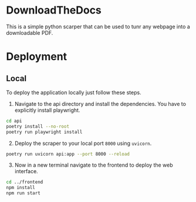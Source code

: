 # DownloadTheDocs

This is a simple python scarper that can be used to tunr any webpage into a downloadable PDF.


# Deployment

## Local

To deploy the application locally just follow these steps.

1. Navigate to the api directory and install the dependencies. You have to explicitly install playwright.

```bash 
cd api
poetry install --no-root
poetry run playwright install
```

2. Deploy the scraper to your local port `8000` using `uvicorn`.

```bash
poetry run uvicorn api:app --port 8000 --reload
```

3. Now in a new terminal navigate to the frontend to deploy the web interface.

```bash
cd ../frontend
npm install
npm run start
```

